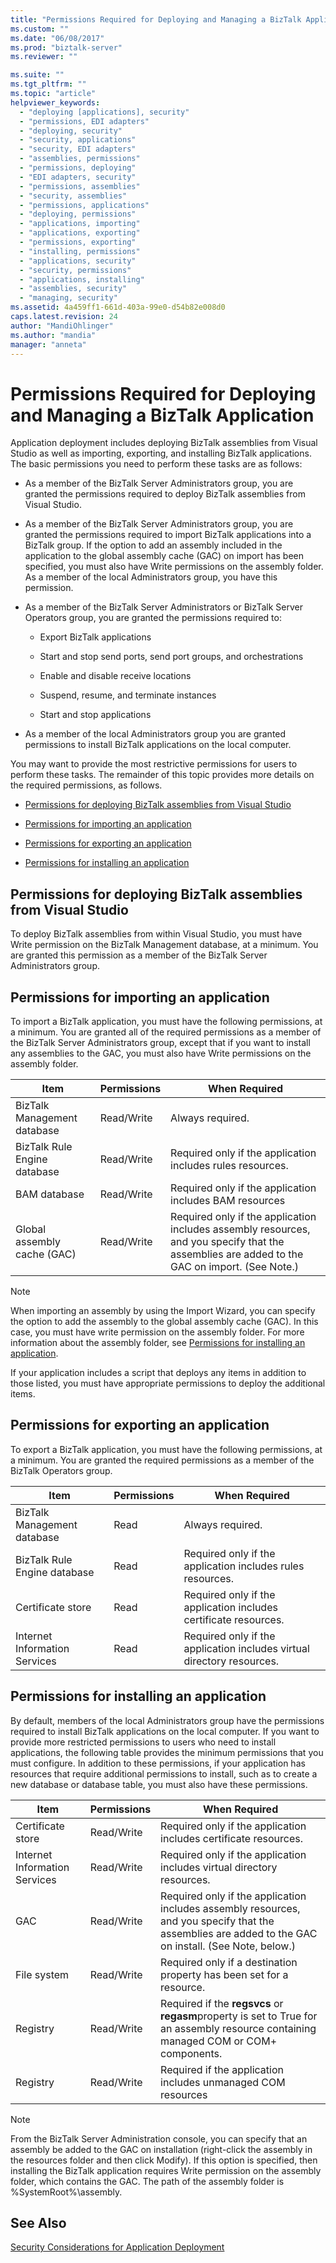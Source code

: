```yaml
---
title: "Permissions Required for Deploying and Managing a BizTalk Application | Microsoft Docs"
ms.custom: ""
ms.date: "06/08/2017"
ms.prod: "biztalk-server"
ms.reviewer: ""

ms.suite: ""
ms.tgt_pltfrm: ""
ms.topic: "article"
helpviewer_keywords: 
  - "deploying [applications], security"
  - "permissions, EDI adapters"
  - "deploying, security"
  - "security, applications"
  - "security, EDI adapters"
  - "assemblies, permissions"
  - "permissions, deploying"
  - "EDI adapters, security"
  - "permissions, assemblies"
  - "security, assemblies"
  - "permissions, applications"
  - "deploying, permissions"
  - "applications, importing"
  - "applications, exporting"
  - "permissions, exporting"
  - "installing, permissions"
  - "applications, security"
  - "security, permissions"
  - "applications, installing"
  - "assemblies, security"
  - "managing, security"
ms.assetid: 4a459ff1-661d-403a-99e0-d54b82e008d0
caps.latest.revision: 24
author: "MandiOhlinger"
ms.author: "mandia"
manager: "anneta"
---
```

# Permissions Required for Deploying and Managing a BizTalk Application
Application deployment includes deploying BizTalk assemblies from Visual Studio as well as importing, exporting, and installing BizTalk applications. The basic permissions you need to perform these tasks are as follows:  
  
-   As a member of the BizTalk Server Administrators group, you are granted the permissions required to deploy BizTalk assemblies from Visual Studio.  
  
-   As a member of the BizTalk Server Administrators group, you are granted the permissions required to import BizTalk applications into a BizTalk group. If the option to add an assembly included in the application to the global assembly cache (GAC) on import has been specified, you must also have Write permissions on the assembly folder. As a member of the local Administrators group, you have this permission.  
  
-   As a member of the BizTalk Server Administrators or BizTalk Server Operators group, you are granted the permissions required to:  
  
    -   Export BizTalk applications  
  
    -   Start and stop send ports, send port groups, and orchestrations  
  
    -   Enable and disable receive locations  
  
    -   Suspend, resume, and terminate instances  
  
    -   Start and stop applications  
  
-   As a member of the local Administrators group you are granted permissions to install BizTalk applications on the local computer.  
  
 You may want to provide the most restrictive permissions for users to perform these tasks. The remainder of this topic provides more details on the required permissions, as follows.  
  
-   [Permissions for deploying BizTalk assemblies from Visual Studio](#BKMK_Permissions_for_deploying)  
  
-   [Permissions for importing an application](#BKMK_Permissions_for_importing)  
  
-   [Permissions for exporting an application](#BKMK_Permissions_for_exporting)  
  
-   [Permissions for installing an application](#BKMK_Permissions_for_installing_an_application)  
  
##  <a name="BKMK_Permissions_for_deploying"></a> Permissions for deploying BizTalk assemblies from Visual Studio  
 To deploy BizTalk assemblies from within Visual Studio, you must have Write permission on the BizTalk Management database, at a minimum. You are granted this permission as a member of the BizTalk Server Administrators group.  
  
##  <a name="BKMK_Permissions_for_importing"></a> Permissions for importing an application  
 To import a BizTalk application, you must have the following permissions, at a minimum. You are granted all of the required permissions as a member of the BizTalk Server Administrators group, except that if you want to install any assemblies to the GAC, you must also have Write permissions on the assembly folder.  
  
|Item|Permissions|When Required|  
|----------|-----------------|-------------------|  
|BizTalk Management database|Read/Write|Always required.|  
|BizTalk Rule Engine database|Read/Write|Required only if the application includes rules resources.|  
|BAM database|Read/Write|Required only if the application includes BAM resources|  
|Global assembly cache (GAC)|Read/Write|Required only if the application includes assembly resources, and you specify that the assemblies are added to the GAC on import. (See Note.)|  
  
> [!NOTE]
>  When importing an assembly by using the Import Wizard, you can specify the option to add the assembly to the global assembly cache (GAC). In this case, you must have write permission on the assembly folder. For more information about the assembly folder, see [Permissions for installing an application](#BKMK_Permissions_for_installing_an_application).  
>   
>  If your application includes a script that deploys any items in addition to those listed, you must have appropriate permissions to deploy the additional items.  
  
##  <a name="BKMK_Permissions_for_exporting"></a> Permissions for exporting an application  
 To export a BizTalk application, you must have the following permissions, at a minimum. You are granted the required permissions as a member of the BizTalk Operators group.  
  
|Item|Permissions|When Required|  
|----------|-----------------|-------------------|  
|BizTalk Management database|Read|Always required.|  
|BizTalk Rule Engine database|Read|Required only if the application includes rules resources.|  
|Certificate store|Read|Required only if the application includes certificate resources.|  
|Internet Information Services|Read|Required only if the application includes virtual directory resources.|  
  
##  <a name="BKMK_Permissions_for_installing_an_application"></a> Permissions for installing an application  
 By default, members of the local Administrators group have the permissions required to install BizTalk applications on the local computer. If you want to provide more restricted permissions to users who need to install applications, the following table provides the minimum permissions that you must configure. In addition to these permissions, if your application has resources that require additional permissions to install, such as to create a new database or database table, you must also have these permissions.  
  
|Item|Permissions|When Required|  
|----------|-----------------|-------------------|  
|Certificate store|Read/Write|Required only if the application includes certificate resources.|  
|Internet Information Services|Read/Write|Required only if the application includes virtual directory resources.|  
|GAC|Read/Write|Required only if the application includes assembly resources, and you specify that the assemblies are added to the GAC on install. (See Note, below.)|  
|File system|Read/Write|Required only if a destination property has been set for a resource.|  
|Registry|Read/Write|Required if the **regsvcs** or **regasm**property is set to True for an assembly resource containing managed COM or COM+ components.|  
|Registry|Read/Write|Required if the application includes unmanaged COM resources|  
  
> [!NOTE]
>  From the BizTalk Server Administration console, you can specify that an assembly be added to the GAC on installation (right-click the assembly in the resources folder and then click Modify). If this option is specified, then installing the BizTalk application requires Write permission on the assembly folder, which contains the GAC. The path of the assembly folder is %SystemRoot%\assembly.  
  
## See Also  
 [Security Considerations for Application Deployment](../core/security-considerations-for-application-deployment.md)